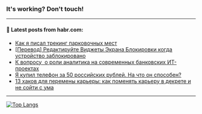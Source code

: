 ### It's working? Don't touch!

---
<!--
#### 🛠️ Technical stack:

![C++](https://img.shields.io/badge/C++-informational?logo=c%2B%2B&style=flat&logoColor=white&color=9C033A)
![Java](https://img.shields.io/badge/Java-informational?logo=java&style=flat&logoColor=white&color=007396)
![Kotlin](https://img.shields.io/badge/Kotlin-informational?logo=Kotlin&style=flat&logoColor=white&color=0095D5)
![JS](https://img.shields.io/badge/JS-informational?logo=javaScript&style=flat&logoColor=black&color=F7Df1E) <br>
![HTML5](https://img.shields.io/badge/HTML5-informational?logo=html5&style=flat&logoColor=white&color=E34F26)
![CSS3](https://img.shields.io/badge/CSS3-informational?logo=css3&style=flat&logoColor=white&color=157286)
![Sass](https://img.shields.io/badge/Saas-informational?logo=sass&style=flat&logoColor=white&color=hotpink)
![PHP](https://img.shields.io/badge/PHP-informational?logo=php&style=flat&logoColor=white&color=777BB4) <br>
![WebPAck](https://img.shields.io/badge/WebPack-informational?logo=webPack&style=flat&logoColor=white&color=FF6F00)
![Bootstrap](https://img.shields.io/badge/Bootstrap-informational?logo=Bootstrap&style=flat&logoColor=white&color=7952B3)
![MySQL](https://img.shields.io/badge/MySQL-informational?logo=MySQL&style=flat&logoColor=white&color=00f) <br>
![NodeJS](https://img.shields.io/badge/NodeJS-informational?logo=node.js&style=flat&logoColor=white&color=43853D)
![Spring](https://img.shields.io/badge/Spring-informational?logo=Spring&style=flat&logoColor=white&color=0A9EDC)
![Angular](https://img.shields.io/badge/Vue-informational?logo=vue.js&style=flat&logoColor=white&color=red)
![Git](https://img.shields.io/badge/Git-informational?logo=git&style=flat&logoColor=white&color=darkorange)

___
-->

#### 💬 Latest posts from habr.com:

<!-- BLOG-POST-LIST:START -->
- [Как я писал трекинг парковочных мест](https://habr.com/ru/post/703276/?utm_source=habrahabr&utm_medium=rss&utm_campaign=703276)
- [[Перевод] Редактируйте Виджеты Экрана Блокировки когда устройство заблокировано](https://habr.com/ru/post/703158/?utm_source=habrahabr&utm_medium=rss&utm_campaign=703158)
- [К вопросу  о роли аналитика на современных банковских ИТ-проектах](https://habr.com/ru/post/703256/?utm_source=habrahabr&utm_medium=rss&utm_campaign=703256)
- [Я купил телефон за 50 российских рублей. На что он способен?](https://habr.com/ru/post/702712/?utm_source=habrahabr&utm_medium=rss&utm_campaign=702712)
- [13 хаков для перемены карьеры: как поменять карьеру в декрете и не сойти с ума](https://habr.com/ru/post/703250/?utm_source=habrahabr&utm_medium=rss&utm_campaign=703250)
<!-- BLOG-POST-LIST:END -->

---

[![Top Langs](https://github-readme-stats.vercel.app/api/top-langs/?username=zloylis&layout=compact&hide_border=true&theme=dracula)](https://github.com/zloylis)
